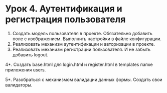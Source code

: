# Урок 4. Аутентификация и регистрация пользователя
1. Создать модель пользователя в проекте. Обязательно добавить поле с изображением. Выполнить настройки в файле конфигурации.
2. Реализовать механизм аутентификации и авторизации в проекте.
3. Реализовать механизм регистрации пользователя. И не забыть добавить logout.

4*. Создать base.html для login.html и register.html в templates папке приложения users.

5*. Разобраться с механизмом валидации данных формы. Создать свои валидаторы.
